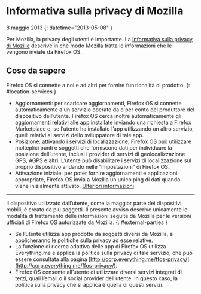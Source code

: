 # Informativa sulla privacy di Mozilla

8 maggio 2013
{: datetime="2013-05-08" }

Per Mozilla, la privacy degli utenti è importante. La [Informativa sulla privacy di Mozilla](http://www.mozilla.org/it/privacy/) descrive in che modo Mozilla tratta le informazioni che le vengono inviate da Firefox OS.

## Cose da sapere

Firefox OS si connette a noi e ad altri per fornire funzionalità di prodotto.
{: #location-services }

* Aggiornamenti: per scaricare aggiornamenti, Firefox OS si connette automaticamente a un servizio operato da o per conto del produttore del dispositivo dell’utente. Firefox OS cerca inoltre automaticamente gli aggiornamenti relativi alle app installate inviando una richiesta a Firefox Marketplace o, se l’utente ha installato l’app utilizzando un altro servizio, quelli relativi ai servizi dello sviluppatore di tale app.
* Posizione: attivando i servizi di localizzazione, Firefox OS può utilizzare molteplici punti e soggetti che forniscono dati per individuare la posizione dell’utente, inclusi i provider di servizi di geolocalizzazione GPS, AGPS e altri. L’utente può disabilitare i servizi di localizzazione sul proprio dispositivo andando nelle “Impostazioni” di Firefox OS.
* Attivazione iniziale: per poter fornire aggiornamenti e applicazioni appropriate, Firefox OS invia a Mozilla un unico ping di dati quando viene inizialmente attivato. [Ulteriori informazioni](https://wiki.mozilla.org/FirefoxOS/Metrics)

---------------------------------------

Il dispositivo utilizzato dall’utente, come la maggior parte dei dispositivi mobili, è creato da più soggetti. Il presente avviso descrive unicamente le modalità di trattamento delle informazioni seguite da Mozilla per le versioni ufficiali di Firefox OS autorizzate da Mozilla.
{: #external-parties }

* Se l’utente utilizza app prodotte da soggetti diversi da Mozilla, si applicheranno le politiche sulla privacy ad esse relative.
* La funzione di ricerca adattiva delle app di Firefox OS utilizza Everything.me e applica la politica sulla privacy di tale servizio, che può essere consultata alla pagina [http://corp.everything.me/ffos-privacy/](http://corp.everything.me/ffos-privacy/).
* Firefox OS consente all’utente di utilizzare diversi servizi integrati di terzi, quali l’email o il social provider dell’utente. In questo caso, la politica sulla privacy che si applica è quella di questi servizi.
